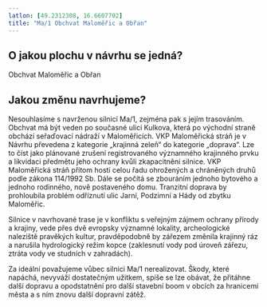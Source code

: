 ```yaml
---
latlon: [49.2312308, 16.6607702]
title: "Ma/1 Obchvat Maloměřic a Obřan"
---
```


## O jakou plochu v návrhu se jedná?

Obchvat Maloměřic a Obřan

## Jakou změnu navrhujeme?

Nesouhlasíme s navrženou silnicí Ma/1, zejména pak s jejím trasováním. Obchvat má být veden po současné ulici Kulkova, která po východní straně obchází seřaďovací nádraží v Maloměřicích. VKP Maloměřická stráň je v Návrhu převedena z kategorie „krajinná zeleň“ do kategorie „doprava“. Lze to číst jako plánované zrušení registrovaného významného krajinného prvku a likvidaci předmětu jeho ochrany kvůli zkapacitnění silnice. VKP Maloměřická stráň přitom hostí celou řadu ohrožených a chráněných druhů podle zákona 114/1992 Sb. Dále se počítá se zbouráním jednoho bytového a jednoho rodinného, nově postaveného domu. Tranzitní doprava by prohloubila problém odříznutí ulic Jarní, Podzimní a Hády od zbytku Maloměřic.

Silnice v navrhované trase je v konfliktu s veřejným zájmem ochrany přírody a krajiny, vede přes dvě evropsky významné lokality, archeologické naleziště pravěkých kultur, pravděpodobně by zářezem změnila krajinný ráz a narušila hydrologický režim kopce (zaklesnutí vody pod úroveň zářezu, ztráta vody ve studních v zahradách).

Za ideální považujeme vůbec silnici Ma/1 nerealizovat. Škody, které napáchá, nevyváží dostatečným užitkem, spíše se lze obávat, že přitáhne další dopravu a opodstatnění pro další stavební boom v obcích za hranicemi města a s ním znovu další dopravní zátěž.
